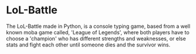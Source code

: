 # LoL-Battle
The LoL-Battle made in Python, is a console typing game, based from a well known moba game called, 'League of Legends',
where both players have to choose a 'champion' who has different strengths and weaknesses, or else stats and fight each other
until someone dies and the survivor wins.